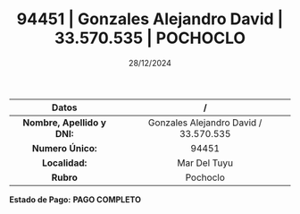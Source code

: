 ﻿---
title: 94451 | Gonzales Alejandro David | 33.570.535 | POCHOCLO
date: 28/12/2024
draft: false
tags: ['mar-del-tuyu', 'titular', 'pochoclo']
---

|          **Datos**          |  /  |
|:---------------------------:|:---:|
| **Nombre, Apellido y DNI:** | Gonzales Alejandro David / 33.570.535 |
|      **Numero Único:**      | 94451 |
|        **Localidad:**       | Mar Del Tuyu |
|          **Rubro**          | Pochoclo |

**Estado de Pago:** **PAGO COMPLETO**
